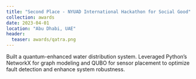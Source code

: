 ```yaml
---
title: "Second Place - NYUAD International Hackathon for Social Good"
collection: awards
date: 2023-04-01
location: "Abu Dhabi, UAE"
header:
  teaser: awards/qatra.png
---
```


Built a quantum-enhanced water distribution system. Leveraged Python’s NetworkX for graph modeling and QUBO for sensor placement to optimize fault detection and enhance system robustness.
